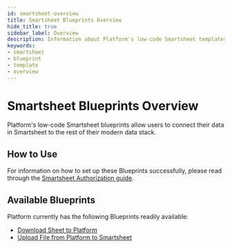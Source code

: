 ```yaml
---
id: smartsheet-overview
title: Smartsheet Blueprints Overview
hide_title: true
sidebar_label: Overview
description: Information about Platform's low-code Smartsheet templates.
keywords:
- smartsheet
- blueprint
- template
- overview
---
```


# Smartsheet Blueprints Overview

Platform's low-code Smartsheet blueprints allow users to connect their data in Smartsheet to the rest of their modern data stack.


## How to Use
For information on how to set up these Blueprints successfully, please read through the [Smartsheet Authorization guide](smartsheet-authorization.md).


## Available Blueprints
Platform currently has the following Blueprints readily available: 
- [Download Sheet to Platform](smartsheet-download-sheet-to-shipyard.md)
- [Upload File from Platform to Smartsheet](smartsheet-upload-file-from-shipyard-to-smartsheet.md)

